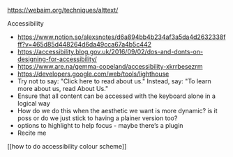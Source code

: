 https://webaim.org/techniques/alttext/

 Accessibility

- https://www.notion.so/alexsnotes/d6a894bb4b234af3a5da4d2632338fff?v=465d85d448264d6da49cca67a4b5c442
- https://accessibility.blog.gov.uk/2016/09/02/dos-and-donts-on-designing-for-accessibility/
- https://www.are.na/gemma-copeland/accessibility-xkrrbesezrm
- https://developers.google.com/web/tools/lighthouse
- Try not to say: "Click here to read about us." Instead, say: "To learn more about us, read About Us."
- Ensure that all content can be accessed with the keyboard alone in a logical way
- How do we do this when the aesthetic we want is more dynamic? is it poss or do we just stick to having a plainer version too?
- options to highlight to help focus - maybe there’s a plugin
- Recite me



[[how to do accessibility colour scheme]]
